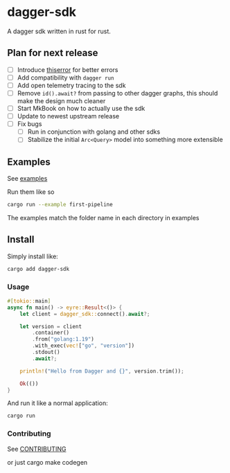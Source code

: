 # dagger-sdk

A dagger sdk written in rust for rust.

## Plan for next release

- [ ] Introduce [thiserror](https://docs.rs/thiserror/latest/thiserror/) for
      better errors
- [ ] Add compatibility with `dagger run`
- [ ] Add open telemetry tracing to the sdk
- [ ] Remove `id().await?` from passing to other dagger graphs, this should make
      the design much cleaner
- [ ] Start MkBook on how to actually use the sdk
- [ ] Update to newest upstream release
- [ ] Fix bugs
  - [ ] Run in conjunction with golang and other sdks
  - [ ] Stabilize the initial `Arc<Query>` model into something more extensible

## Examples

See [examples](./crates/dagger-sdk/examples/)

Run them like so

```bash
cargo run --example first-pipeline
```

The examples match the folder name in each directory in examples

## Install

Simply install like:

```bash
cargo add dagger-sdk
```

### Usage

```rust
#[tokio::main]
async fn main() -> eyre::Result<()> {
    let client = dagger_sdk::connect().await?;

    let version = client
        .container()
        .from("golang:1.19")
        .with_exec(vec!["go", "version"])
        .stdout()
        .await?;

    println!("Hello from Dagger and {}", version.trim());

    Ok(())
}
```

And run it like a normal application:

```bash
cargo run
```

### Contributing

See [CONTRIBUTING](./CONTRIBUTING.md)

or just cargo make codegen
